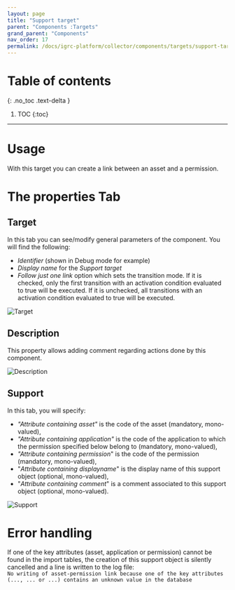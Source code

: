 ```yaml
---
layout: page
title: "Support target"
parent: "Components :Targets"
grand_parent: "Components"
nav_order: 17
permalink: /docs/igrc-platform/collector/components/targets/support-target/
---
```


# Table of contents
{: .no_toc .text-delta }

1. TOC
{:toc}
---

# Usage

With this target you can create a link between an asset and a permission.

# The properties Tab

## Target

In this tab you can see/modify general parameters of the component. You will find the following:

- _Identifier_ (shown in Debug mode for example)
- _Display name_ for the _Support target_
- _Follow just one link_ option which sets the transition mode. If it is checked, only the first transition with an activation condition evaluated to true will be executed. If it is unchecked, all transitions with an activation condition evaluated to true will be executed.

![Target]({{site.baseurl}}/docs/igrc-platform/collector/components/targets/support-target/images/2018-04-03_14_11_17-support1.png "Target")

## Description

This property allows adding comment regarding actions done by this component.

![Description]({{site.baseurl}}/docs/igrc-platform/collector/components/targets/support-target/images/2018-04-03_14_13_33-comment.png "Description")

## Support

In this tab, you will specify:  

- _"Attribute containing asset"_ is the code of the asset (mandatory, mono-valued),
- _"Attribute containing application"_ is the code of the application to which the permission specified below belong to (mandatory, mono-valued),
- _"Attribute containing permission_" is the code of the permission (mandatory, mono-valued),
- "_Attribute containing displayname_" is the display name of this support object (optional, mono-valued),
- "_Attribute containing comment_" is a comment associated to this support object (optional, mono-valued).

![Support]({{site.baseurl}}/docs/igrc-platform/collector/components/targets/support-target/images/2018-04-03_14_16_08-support3.png "Support")

# Error handling

If one of the key attributes (asset, application or permission) cannot be found in the import tables, the creation of this support object is silently cancelled and a line is written to the log file:  
`No writing of asset-permission link because one of the key attributes (..., ... or ...) contains an unknown value in the database`  
